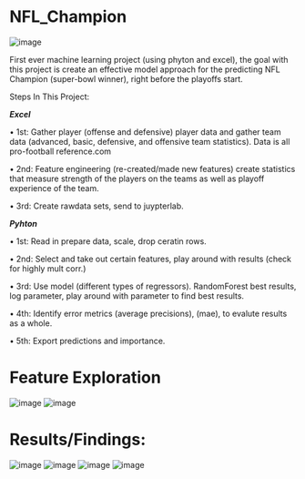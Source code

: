 # NFL_Champion
![image](https://github.com/allenjake440/NFL_Champion/assets/134075534/a14f7a5e-3a66-47c2-86b9-d6c5ab6291ad)



First ever machine learning project (using phyton and excel), the goal with this project is create an effective model approach for the predicting NFL Champion (super-bowl winner), right before the playoffs start. 

Steps In This Project:

**_Excel_**

•	1st: Gather player (offense and defensive) player data and gather team data (advanced, basic, defensive, and offensive team statistics). Data is all pro-football reference.com

•	2nd: Feature engineering (re-created/made new features) create statistics that measure strength of the players on the teams as well as playoff experience of the team.

•	3rd: Create rawdata sets, send to juypterlab.


**_Pyhton_**

•	1st: Read in prepare data, scale, drop ceratin rows.

•	2nd: Select and take out certain features, play around with results (check for highly mult corr.)

•	3rd: Use model (different types of regressors). RandomForest best results, log parameter, play around with parameter to find best results.

•	4th: Identify error metrics (average precisions), (mae), to evalute results as a whole.

•	5th: Export predictions and importance.

# Feature Exploration
![image](https://github.com/allenjake440/NFL_Champion/assets/134075534/8090fb0a-5482-43b2-a9d5-311156261fb1)
![image](https://github.com/allenjake440/NFL_Champion/assets/134075534/f320bd0e-c85c-4813-bd3d-122fbfc0fe91)

# Results/Findings:
![image](https://github.com/allenjake440/NFL_Champion/assets/134075534/1a0a05e9-a3f5-4480-b6a3-d30bb8a0c84b)
![image](https://github.com/allenjake440/NFL_Champion/assets/134075534/421d2ea6-098e-4949-98ed-e06c21b6d6ab)
![image](https://github.com/allenjake440/NFL_Champion/assets/134075534/ce457ad5-74e6-4981-bd8c-a07ff6db75dd)
![image](https://github.com/allenjake440/NFL_Champion/assets/134075534/8db4fc19-3b63-421a-aa3f-d61b42776f10)
